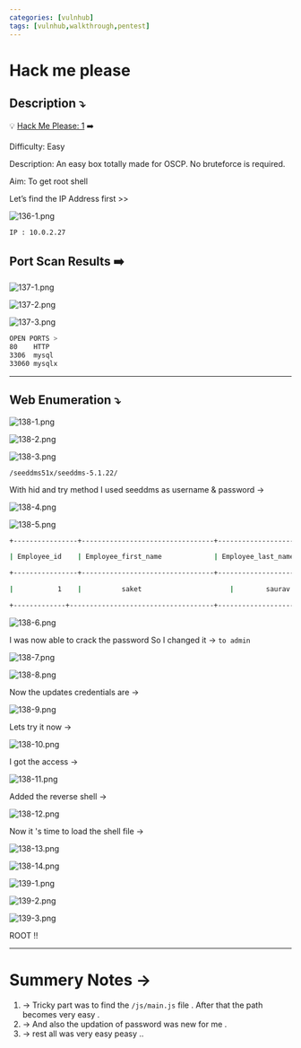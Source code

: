 ```yaml
---
categories: [vulnhub]
tags: [vulnhub,walkthrough,pentest]
---
```

# Hack me please



## **Description ⤵️**


💡 [Hack Me Please: 1](https://vulnhub.com/entry/hack-me-please-1,731/) ➡️

Difficulty: Easy

Description: An easy box totally made for OSCP. No bruteforce is required.

Aim: To get root shell



Let’s find the IP Address first >>

![136-1.png](/Vulnhub-Files/img/Hack_me_please/136-1.png)

```bash
IP : 10.0.2.27
```

## Port Scan Results ➡️

![137-1.png](/Vulnhub-Files/img/Hack_me_please/137-1.png)

![137-2.png](/Vulnhub-Files/img/Hack_me_please/137-2.png)

![137-3.png](/Vulnhub-Files/img/Hack_me_please/137-3.png)

```bash
OPEN PORTS >
80    HTTP
3306  mysql
33060 mysqlx
```

---

## Web Enumeration ⤵️

![138-1.png](/Vulnhub-Files/img/Hack_me_please/138-1.png)

![138-2.png](/Vulnhub-Files/img/Hack_me_please/138-2.png)

![138-3.png](/Vulnhub-Files/img/Hack_me_please/138-3.png)

`/seeddms51x/seeddms-5.1.22/`

With hid and try method I used seeddms as username & password →

![138-4.png](/Vulnhub-Files/img/Hack_me_please/138-4.png)

![138-5.png](/Vulnhub-Files/img/Hack_me_please/138-5.png)

```bash
+----------------+---------------------------------+-----------------------------+----------------------------------------------+

| Employee_id    | Employee_first_name             | Employee_last_name          | Employee_passwd 						                  |

+----------------+---------------------------------+-----------------------------+----------------------------------------------+

|           1    |          saket         			   |		saurav             	     |		Saket@#$1337    					                |

+-------------+------------------------------------+-----------------------------+----------------------------------------------+
```

![138-6.png](/Vulnhub-Files/img/Hack_me_please/138-6.png)

I was now able to crack the password So I changed it → `to admin`

![138-7.png](/Vulnhub-Files/img/Hack_me_please/138-7.png)

![138-8.png](/Vulnhub-Files/img/Hack_me_please/138-8.png)

Now the updates credentials are →

![138-9.png](/Vulnhub-Files/img/Hack_me_please/138-9.png)

Lets try it now →

![138-10.png](/Vulnhub-Files/img/Hack_me_please/138-10.png)

I got the access →

![138-11.png](/Vulnhub-Files/img/Hack_me_please/138-11.png)

Added the reverse shell →

![138-12.png](/Vulnhub-Files/img/Hack_me_please/138-12.png)

Now it 's time to load the shell file →

![138-13.png](/Vulnhub-Files/img/Hack_me_please/138-13.png)

![138-14.png](/Vulnhub-Files/img/Hack_me_please/138-14.png)

![139-1.png](/Vulnhub-Files/img/Hack_me_please/139-1.png)

![139-2.png](/Vulnhub-Files/img/Hack_me_please/139-2.png)

![139-3.png](/Vulnhub-Files/img/Hack_me_please/139-3.png)

ROOT !!

---

# **Summery Notes →**

1. → Tricky part was to find the `/js/main.js` file . After that the path becomes very easy .
2. → And also the updation of password was new for me .
3. → rest all was very easy peasy ..